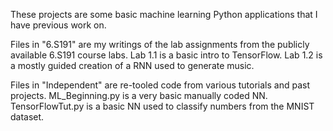 These projects are some basic machine learning Python applications that I have previous work on.

Files in "6.S191" are my writings of the lab assignments from the publicly available 6.S191 course labs.
Lab 1.1 is a basic intro to TensorFlow.
Lab 1.2 is a mostly guided creation of a RNN used to generate music.

Files in "Independent" are re-tooled code from various tutorials and past projects.
ML_Beginning.py is a very basic manually coded NN.
TensorFlowTut.py is a basic NN used to classify numbers from the MNIST dataset.